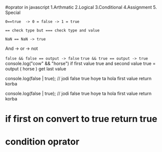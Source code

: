 
#oprator in javascript 
   1.Arthmatic
   2.Logical 
   3.Conditional
   4.Assignment 
   5. Special 




`` 0==true  -> 0 = false -> 1 = true ``

`` == check type but === check type and value `` 

`` NaN == NaN -> true `` 



<!-- Logical oprator -->
  And -> or -> not

  <!-- and -->
  `` false && false == output -> false ``
  `` true && true == output -> true ``
  console.log("cow" && "horse")
  if first value true and second value true = output ( horse ) get last value 
  <!-- or -->
  console.log(false | true);
// jodi false true hoye ta hola first value return korba
   
  <!-- not -->
  console.log(false | true);
// jodi false true hoye ta hola first value return korba

# if first on convert to true return true

# condition oprator 


